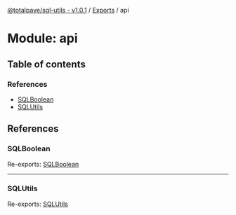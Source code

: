 [@totalpave/sql-utils - v1.0.1](../README.md) / [Exports](../modules.md) / api

# Module: api

## Table of contents

### References

- [SQLBoolean](api.md#sqlboolean)
- [SQLUtils](api.md#sqlutils)

## References

### SQLBoolean

Re-exports: [SQLBoolean](SQLBoolean.md#sqlboolean)

___

### SQLUtils

Re-exports: [SQLUtils](../classes/SQLUtils.SQLUtils-1.md)
